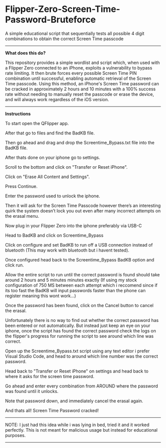 # Flipper-Zero-Screen-Time-Password-Bruteforce

A simple educational script that sequentially tests all possible 4 digit combinations to obtain the correct Screen Time passcode

---

**What does this do?**

This repository provides a simple wordlist and script which, when used with a Flipper Zero connected to an iPhone, exploits a vulnerability to bypass rate limiting. It then brute forces every possible Screen Time PIN combination until successful, enabling automatic retrieval of the Screen Time passcode. Using this method, an iPhone's Screen Time password can be cracked in approximately 2 hours and 10 minutes with a 100% success rate without needing to manually reset the passcode or erase the device, and will always work regardless of the iOS version.

---

**Instructions**

To start open the QFlipper app.

After that go to files and find the BadKB file.

Then go ahead and drag and drop the Screentime_Bypass.txt file into the BadKB file.

After thats done on your iphone go to settings.

Scroll to the bottom and click on "Transfer or Reset iPhone".

Click on "Erase All Content and Settings".

Press Continue.

Enter the password used to unlock the iphone.

Then it will ask for the Screen Time Passcode however there’s an interesting quirk the system doesn’t lock you out even after many incorrect attempts on the erasal menu.

Now plug in your Flipper Zero into the iphone preferably via USB-C

Head to BadKB and click on Screentime_Bypass

Click on configure and set BadKB to run off a USB connection instead of bluetooth (This may work with bluetooth but i havent tested).

Once configured head back to the Screentime_Bypass BadKB option and click run.

Allow the entire script to run until the correct password is found should take around 2 hours and 5 minutes minutes exactly (If using my stock configuration of 750 MS between each attempt which i reccomend since if its too fast the BadKB will input passwords faster than the phone can register meaning this wont work...)

Once the password has been found, click on the Cancel button to cancel the erasal.

Unfortunately there is no way to find out whether the correct password has been entered or not automatically. But instead just keep an eye on your iphone, once the script has found the correct password check the logs on the flipper's progress for running the script to see around which line was correct.

Open up the Screentime_Bypass.txt script using any text editor i prefer Visual Studio Code, and head to around which line number was the correct password.

Head back to "Transfer or Reset iPhone" on settings and head back to where it asks for the screen time password.

Go ahead and enter every combination from AROUND where the password was found until it unlocks.

Note that password down, and immediately cancel the erasal again.

And thats all! Screen Time Password cracked!

---

NOTE: I just had this idea while i was lying in bed, tried it and it worked perfectly. This is not meant for malicious usage but instead for educational purposes.

---

